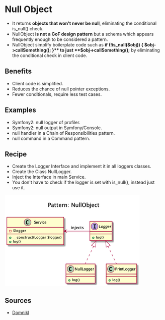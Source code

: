 # Null Object
 
+ It returns **objects that won't never be null**, eliminating the conditional is_null() check.
+ NullObject **is not a GoF design pattern** but a schema which appears
 frequently enough to be considered a pattern. 
+ NullObject simplify boilerplate code such as **if (!is_null($obj)) { $obj->callSomething(); }** to just **$obj->callSomething();** by eliminating the conditional check in client code.

## Benefits
+  Client code is simplified.
+  Reduces the chance of null pointer exceptions.
+  Fewer conditionals, require less test cases.

## Examples 
+  Symfony2: null logger of profiler.
+  Symfony2: null output in Symfony/Console.
+  null handler in a Chain of Responsibilities pattern.
+  null command in a Command pattern.
  
## Recipe  
+ Create the Logger Interface and implement it in all loggers classes.
+ Create the Class NullLogger.
+ Inject the Interface in main Service.
+ You don't have to check if the logger is set with is_null(), instead just use it.


![](domnikl/diagram.png)

## Sources
+ [Domnikl](https://github.com/domnikl/DesignPatternsPHP/tree/master/Behavioral/NullObject)
